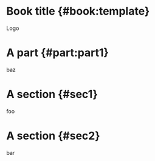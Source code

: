 # Book title {#book:template}

Logo

# A part {#part:part1}

baz

# A section {#sec1}

foo

# A section {#sec2}

bar
